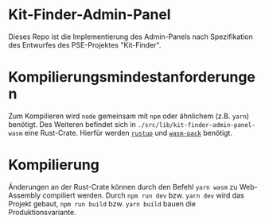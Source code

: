 # Kit-Finder-Admin-Panel

Dieses Repo ist die Implementierung des Admin-Panels nach Spezifikation des Entwurfes des PSE-Projektes "Kit-Finder".

# Kompilierungsmindestanforderungen
Zum Kompilieren wird `node` gemeinsam mit `npm` oder ähnlichem (z.B. `yarn`) benötigt.
Des Weiteren befindet sich in `./src/lib/kit-finder-admin-panel-wasm` eine Rust-Crate.
Hierfür werden [`rustup`](https://rustup.rs/) und [`wasm-pack`](https://rustwasm.github.io/wasm-pack/installer/) benötigt.

# Kompilierung
Änderungen an der Rust-Crate können durch den Befehl `yarn wasm` zu Web-Assembly compiliert werden.
Durch `npm run dev` bzw. `yarn dev` wird das Projekt gebaut, `npm run build` bzw. `yarn build` bauen die Produktionsvariante.